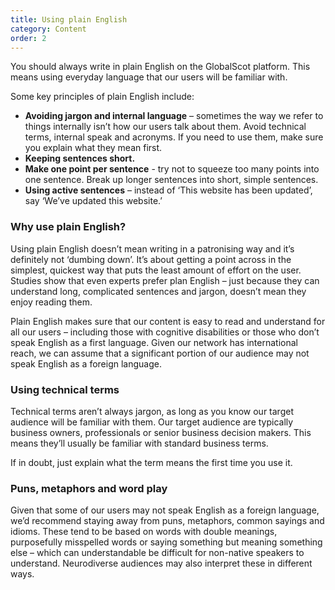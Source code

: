 ```yaml
---
title: Using plain English
category: Content
order: 2
---
```


You should always write in plain English on the GlobalScot platform. This means using everyday language that our users will be familiar with.

Some key principles of plain English include:
* **Avoiding jargon and internal language** – sometimes the way we refer to things internally isn’t how our users talk about them. Avoid technical terms, internal speak and acronyms. If you need to use them, make sure you explain what they mean first. 
* **Keeping sentences short.** 
* **Make one point per sentence** - try not to squeeze too many points into one sentence. Break up longer sentences into short, simple sentences. 
* **Using active sentences** – instead of ‘This website has been updated’, say ‘We’ve updated this website.’

### Why use plain English? ###

Using plain English doesn’t mean writing in a patronising way and it’s definitely not ‘dumbing down’. It’s about getting a point across in the simplest, quickest way that puts the least amount of effort on the user. Studies show that even experts prefer plan English – just because they can understand long, complicated sentences and jargon, doesn’t mean they enjoy reading them. 

Plain English makes sure that our content is easy to read and understand for all our users – including those with cognitive disabilities or those who don’t speak English as a first language. Given our network has international reach, we can assume that a significant portion of our audience may not speak English as a foreign language.

### Using technical terms ###
Technical terms aren’t always jargon, as long as you know our target audience will be familiar with them. Our target audience are typically business owners, professionals or senior business decision makers. This means they’ll usually be familiar with standard business terms. 

If in doubt, just explain what the term means the first time you use it.

### Puns, metaphors and word play ###
Given that some of our users may not speak English as a foreign language, we’d recommend staying away from puns, metaphors, common sayings and idioms. These tend to be based on words with double meanings, purposefully misspelled words or saying something but meaning something else – which can understandable be difficult for non-native speakers to understand. Neurodiverse audiences may also interpret these in different ways. 
